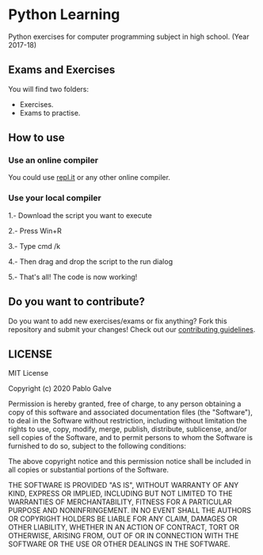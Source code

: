# Python Learning
 Python exercises for computer programming subject in high school. (Year 2017-18)

## Exams and Exercises
You will find two folders:
- Exercises.
- Exams to practise.

## How to use
### Use an online compiler
You could use [repl.it](https://repl.it/) or any other online compiler.

### Use your local compiler
1.- Download the script you want to execute

2.- Press Win+R

3.- Type cmd /k

4.- Then drag and drop the script to the run dialog

5.- That's all! The code is now working!

## Do you want to contribute?
Do you want to add new exercises/exams or fix anything?
Fork this repository and submit your changes!
Check out our [contributing guidelines](CONTRIBUTING.md).

## LICENSE
MIT License

Copyright (c) 2020 Pablo Galve

Permission is hereby granted, free of charge, to any person obtaining a copy
of this software and associated documentation files (the "Software"), to deal
in the Software without restriction, including without limitation the rights
to use, copy, modify, merge, publish, distribute, sublicense, and/or sell
copies of the Software, and to permit persons to whom the Software is
furnished to do so, subject to the following conditions:

The above copyright notice and this permission notice shall be included in all
copies or substantial portions of the Software.

THE SOFTWARE IS PROVIDED "AS IS", WITHOUT WARRANTY OF ANY KIND, EXPRESS OR
IMPLIED, INCLUDING BUT NOT LIMITED TO THE WARRANTIES OF MERCHANTABILITY,
FITNESS FOR A PARTICULAR PURPOSE AND NONINFRINGEMENT. IN NO EVENT SHALL THE
AUTHORS OR COPYRIGHT HOLDERS BE LIABLE FOR ANY CLAIM, DAMAGES OR OTHER
LIABILITY, WHETHER IN AN ACTION OF CONTRACT, TORT OR OTHERWISE, ARISING FROM,
OUT OF OR IN CONNECTION WITH THE SOFTWARE OR THE USE OR OTHER DEALINGS IN THE
SOFTWARE.